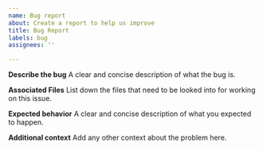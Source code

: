 ```yaml
---
name: Bug report
about: Create a report to help us improve
title: Bug Report
labels: bug
assignees: ''

---
```


**Describe the bug**
A clear and concise description of what the bug is.

**Associated Files**
List down the files that need to be looked into for working on this issue.

**Expected behavior**
A clear and concise description of what you expected to happen.

**Additional context**
Add any other context about the problem here.
